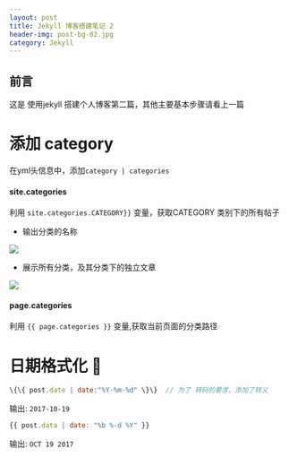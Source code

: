 ```yaml
---
layout: post
title: Jekyll 博客搭建笔记 2
header-img: post-bg-02.jpg
category: Jekyll
---
```

<style>
.post-container img{
	width: 50%;
}

</style>
## 前言

这是 使用jekyll 搭建个人博客第二篇，其他主要基本步骤请看上一篇

# 添加 category 

在yml头信息中，添加`category | categories`

#### site.categories

利用 `site.categories.CATEGORY}}` 变量，获取CATEGORY 类别下的所有帖子

* 输出分类的名称

![]({{site.imgurl}}/in-post/add-category-1.png)

* 展示所有分类，及其分类下的独立文章

![]({{site.imgurl}}/in-post/add-category-2.png)

#### page.categories 

利用 `{{ page.categories }}` 变量,获取当前页面的分类路径

# 日期格式化 📅

```js
\{\{ post.date | date:"%Y-%m-%d" \}\}  // 为了 转码的要求，添加了转义
```
输出: `2017-10-19`

```js
{{ post.data | date: "%b %-d %Y" }}
```
输出: `OCT 19 2017`
